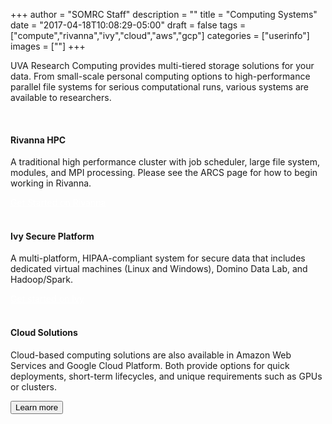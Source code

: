 +++
author = "SOMRC Staff"
description = ""
title = "Computing Systems"
date = "2017-04-18T10:08:29-05:00"
draft = false
tags = ["compute","rivanna","ivy","cloud","aws","gcp"]
categories = ["userinfo"]
images = [""]
+++

<p class=lead>UVA Research Computing provides multi-tiered storage solutions for your data. From small-scale personal computing options to high-performance parallel file systems for serious computational runs, various systems are available to researchers.</p>

<br>

<div class = "card-group">
<div class="card">
  <div class="card-block">
    <h4 class="card-title">Rivanna HPC</h4>
      <p class="card-text">A traditional high performance cluster with job scheduler, large file system, modules, and MPI processing. Please see the ARCS page for how to begin working in Rivanna.</p>
      <a href="http://arcs.virginia.edu/rivanna" target="_new" class="btn btn-warning" style="color:white">Get Started on Rivanna</a>
  </div>
</div>
</div>

<br>

<div class = "card-group">
  <div class="card">
    <div class="card-block">
      <h4 class="card-title">Ivy Secure Platform</h4>
        <p class="card-text">A multi-platform, HIPAA-compliant system for secure data that includes dedicated virtual machines (Linux and Windows), Domino Data Lab, and Hadoop/Spark.</p>
        <a href="https://somrc.virginia.edu/userinfo/ivy/" class="btn btn-warning" style="color:white;">Get started on Ivy</a>
    </div>
  </div>
</div>

<br>

<div class = "card-group">
  <div class="card">
    <div class="card-block">
      <h4 class="card-title">Cloud Solutions</h4>
        <p class="card-text">
        Cloud-based computing solutions are also available in Amazon Web Services and Google Cloud Platform. Both provide options for quick deployments, short-term lifecycles, and unique requirements such as GPUs or clusters.
        </p>
      <a href="/service/cloud/" class="card-link"><button class="btn btn-warning">Learn more</button></a>
    </div>
  </div>
</div>

